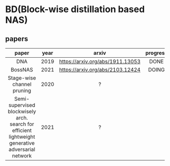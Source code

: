 # BD(Block-wise distillation based NAS)

## papers
|paper|year|arxiv| progress|
|:--:|:--:|:--:|:--:|
|DNA | 2019 | https://arxiv.org/abs/1911.13053 | DONE |
|BossNAS | 2021 | https://arxiv.org/abs/2103.12424 | DOING |
| Stage-wise channel pruning | 2020 | ? | |
| Semi-supervised blockwisely arch. search for efficient lightweight generative adversarial network | 2021 | ? | |